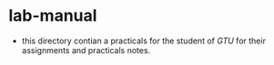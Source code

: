 # lab-manual
   - this directory contian a practicals for the student of _GTU_ for their assignments and practicals notes.
 
